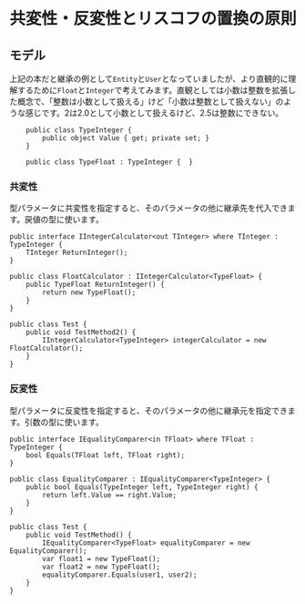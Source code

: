 # 共変性・反変性とリスコフの置換の原則 #

## モデル ##

上記の本だと継承の例として`Entity`と`User`となっていましたが、より直観的に理解するために`Float`と`Integer`で考えてみます。直観としては小数は整数を拡張した概念で、「整数は小数として扱える」けど「小数は整数として扱えない」のような感じです。2は2.0として小数として扱えるけど、2.5は整数にできない。

```CSharp
    public class TypeInteger {
        public object Value { get; private set; }
    }

    public class TypeFloat : TypeInteger {  }
```

### 共変性 ###

型パラメータに共変性を指定すると、そのパラメータの他に継承先を代入できます。戻値の型に使います。

```CSharp
public interface IIntegerCalculator<out TInteger> where TInteger : TypeInteger {
    TInteger ReturnInteger();
}

public class FloatCalculator : IIntegerCalculator<TypeFloat> {
    public TypeFloat ReturnInteger() {
        return new TypeFloat();
    }
}

public class Test {
    public void TestMethod2() {
        IIntegerCalculator<TypeInteger> integerCalculator = new FloatCalculator();
    }
}
```

### 反変性 ###

型パラメータに反変性を指定すると、そのパラメータの他に継承元を指定できます。引数の型に使います。

```CSharp
public interface IEqualityComparer<in TFloat> where TFloat : TypeInteger {
    bool Equals(TFloat left, TFloat right);
}

public class EqualityComparer : IEqualityComparer<TypeInteger> {
    public bool Equals(TypeInteger left, TypeInteger right) {
        return left.Value == right.Value;
    }
}

public class Test {
    public void TestMethod() {
        IEqualityComparer<TypeFloat> equalityComparer = new EqualityComparer();
        var float1 = new TypeFloat();
        var float2 = new TypeFloat();
        equalityComparer.Equals(user1, user2);
    }
}
```
